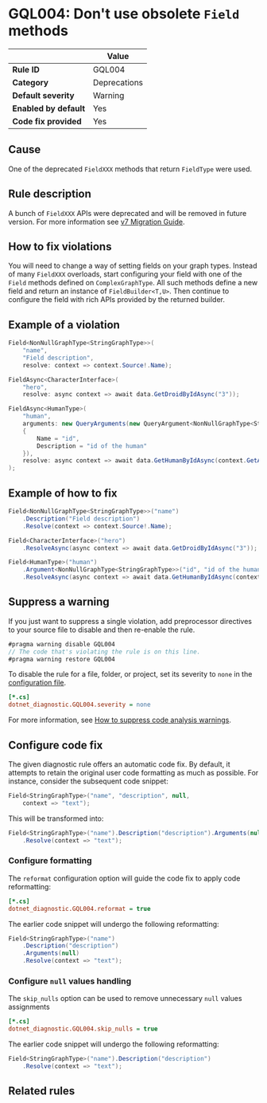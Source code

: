 # GQL004: Don't use obsolete `Field` methods

|                        | Value        |
| ---------------------- | ------------ |
| **Rule ID**            | GQL004       |
| **Category**           | Deprecations |
| **Default severity**   | Warning      |
| **Enabled by default** | Yes          |
| **Code fix provided**  | Yes          |

## Cause

One of the deprecated `FieldXXX` methods that return `FieldType` were used.

## Rule description

A bunch of `FieldXXX` APIs were deprecated and will be removed in future version. For more information see [v7 Migration Guide](../migrations/migration7/#11-a-bunch-of-fieldxxx-apis-were-deprecated).

## How to fix violations

You will need to change a way of setting fields on your graph types. Instead of many `FieldXXX` overloads, start configuring your field with one of the `Field` methods defined on `ComplexGraphType`. All such methods define a new field and return an instance of `FieldBuilder<T,U>`. Then continue to configure the field with rich APIs provided by the returned builder.

## Example of a violation

```c#
Field<NonNullGraphType<StringGraphType>>(
    "name",
    "Field description",
    resolve: context => context.Source!.Name);

FieldAsync<CharacterInterface>(
    "hero",
    resolve: async context => await data.GetDroidByIdAsync("3"));

FieldAsync<HumanType>(
    "human",
    arguments: new QueryArguments(new QueryArgument<NonNullGraphType<StringGraphType>>
    {
        Name = "id",
        Description = "id of the human"
    }),
    resolve: async context => await data.GetHumanByIdAsync(context.GetArgument<string>("id"))
);
```

## Example of how to fix

```c#
Field<NonNullGraphType<StringGraphType>>("name")
    .Description("Field description")
    .Resolve(context => context.Source!.Name);

Field<CharacterInterface>("hero")
    .ResolveAsync(async context => await data.GetDroidByIdAsync("3"));

Field<HumanType>("human")
    .Argument<NonNullGraphType<StringGraphType>>("id", "id of the human")
    .ResolveAsync(async context => await data.GetHumanByIdAsync(context.GetArgument<string>("id")));

```

## Suppress a warning

If you just want to suppress a single violation, add preprocessor directives to your source file to disable and then re-enable the rule.

```csharp
#pragma warning disable GQL004
// The code that's violating the rule is on this line.
#pragma warning restore GQL004
```

To disable the rule for a file, folder, or project, set its severity to `none` in the [configuration file](https://learn.microsoft.com/en-us/dotnet/fundamentals/code-analysis/configuration-files).

```ini
[*.cs]
dotnet_diagnostic.GQL004.severity = none
```

For more information, see [How to suppress code analysis warnings](https://learn.microsoft.com/en-us/dotnet/fundamentals/code-analysis/suppress-warnings).

## Configure code fix

The given diagnostic rule offers an automatic code fix. By default, it attempts to retain the original user code formatting as much as possible. For instance, consider the subsequent code snippet:

```c#
Field<StringGraphType>("name", "description", null,
    context => "text");
```

This will be transformed into:

```c#
Field<StringGraphType>("name").Description("description").Arguments(null)
    .Resolve(context => "text");
```

### Configure formatting

The `reformat` configuration option will guide the code fix to apply code reformatting:

```ini
[*.cs]
dotnet_diagnostic.GQL004.reformat = true
```

The earlier code snippet will undergo the following reformatting:

```c#
Field<StringGraphType>("name")
    .Description("description")
    .Arguments(null)
    .Resolve(context => "text");
```

### Configure `null` values handling

The `skip_nulls` option can be used to remove unnecessary `null` values assignments

```ini
[*.cs]
dotnet_diagnostic.GQL004.skip_nulls = true
```

The earlier code snippet will undergo the following reformatting:

```c#
Field<StringGraphType>("name").Description("description")
    .Resolve(context => "text");
```

## Related rules
